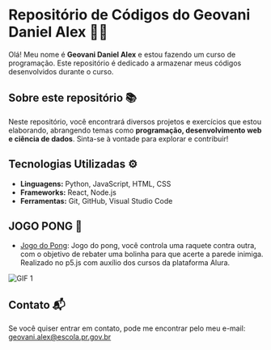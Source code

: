 # Repositório de Códigos do Geovani Daniel Alex 👨‍💻

Olá! Meu nome é **Geovani Daniel Alex** e estou fazendo um curso de programação. Este repositório é dedicado a armazenar meus códigos desenvolvidos durante o curso.

## Sobre este repositório 📚

Neste repositório, você encontrará diversos projetos e exercícios que estou elaborando, abrangendo temas como **programação, desenvolvimento web e ciência de dados**. Sinta-se à vontade para explorar e contribuir!

## Tecnologias Utilizadas ⚙️

- **Linguagens:** Python, JavaScript, HTML, CSS
- **Frameworks:** React, Node.js
- **Ferramentas:** Git, GitHub, Visual Studio Code

## JOGO PONG 🏓
 - [Jogo do Pong](https://editor.p5js.org/otavio.patrzyk/full/WRgtpZ4XT): Jogo do pong, você controla uma raquete contra outra, com o objetivo de rebater uma bolinha para que acerte a parede inimiga. Realizado no p5.js com auxílio dos cursos da plataforma Alura.

![GIF 1](https://www.icegif.com/wp-content/uploads/2022/04/icegif-444.gif)

## Contato 📬

Se você quiser entrar em contato, pode me encontrar pelo meu e-mail: geovani.alex@escola.pr.gov.br
